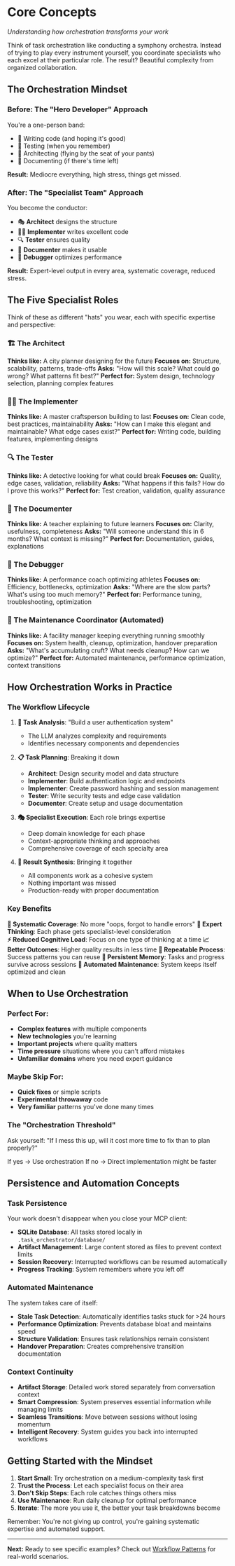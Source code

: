 # Core Concepts

*Understanding how orchestration transforms your work*

Think of task orchestration like conducting a symphony orchestra. Instead of trying to play every instrument yourself, you coordinate specialists who each excel at their particular role. The result? Beautiful complexity from organized collaboration.

## The Orchestration Mindset

### Before: The "Hero Developer" Approach
You're a one-person band:
- 🎸 Writing code (and hoping it's good)
- 🥁 Testing (when you remember)
- 🎹 Architecting (flying by the seat of your pants)
- 🎺 Documenting (if there's time left)

**Result:** Mediocre everything, high stress, things get missed.

### After: The "Specialist Team" Approach
You become the conductor:
- 🎭 **Architect** designs the structure
- 👩‍💻 **Implementer** writes excellent code
- 🔍 **Tester** ensures quality
- 📝 **Documenter** makes it usable
- 🐛 **Debugger** optimizes performance

**Result:** Expert-level output in every area, systematic coverage, reduced stress.

## The Five Specialist Roles

Think of these as different "hats" you wear, each with specific expertise and perspective:

### 🏗️ The Architect
**Thinks like:** A city planner designing for the future
**Focuses on:** Structure, scalability, patterns, trade-offs
**Asks:** "How will this scale? What could go wrong? What patterns fit best?"
**Perfect for:** System design, technology selection, planning complex features

### 👩‍💻 The Implementer  
**Thinks like:** A master craftsperson building to last
**Focuses on:** Clean code, best practices, maintainability
**Asks:** "How can I make this elegant and maintainable? What edge cases exist?"
**Perfect for:** Writing code, building features, implementing designs

### 🔍 The Tester
**Thinks like:** A detective looking for what could break
**Focuses on:** Quality, edge cases, validation, reliability
**Asks:** "What happens if this fails? How do I prove this works?"
**Perfect for:** Test creation, validation, quality assurance

### 📝 The Documenter
**Thinks like:** A teacher explaining to future learners
**Focuses on:** Clarity, usefulness, completeness
**Asks:** "Will someone understand this in 6 months? What context is missing?"
**Perfect for:** Documentation, guides, explanations

### 🐛 The Debugger
**Thinks like:** A performance coach optimizing athletes
**Focuses on:** Efficiency, bottlenecks, optimization
**Asks:** "Where are the slow parts? What's using too much memory?"
**Perfect for:** Performance tuning, troubleshooting, optimization

### 🔧 The Maintenance Coordinator (Automated)
**Thinks like:** A facility manager keeping everything running smoothly
**Focuses on:** System health, cleanup, optimization, handover preparation
**Asks:** "What's accumulating cruft? What needs cleanup? How can we optimize?"
**Perfect for:** Automated maintenance, performance optimization, context transitions

## How Orchestration Works in Practice

### The Workflow Lifecycle

1. **🎯 Task Analysis**: "Build a user authentication system"
   - The LLM analyzes complexity and requirements
   - Identifies necessary components and dependencies

2. **📋 Task Planning**: Breaking it down
   - **Architect**: Design security model and data structure
   - **Implementer**: Build authentication logic and endpoints
   - **Implementer**: Create password hashing and session management
   - **Tester**: Write security tests and edge case validation
   - **Documenter**: Create setup and usage documentation

3. **🎭 Specialist Execution**: Each role brings expertise
   - Deep domain knowledge for each phase
   - Context-appropriate thinking and approaches
   - Comprehensive coverage of each specialty area

4. **🔗 Result Synthesis**: Bringing it together
   - All components work as a cohesive system
   - Nothing important was missed
   - Production-ready with proper documentation

### Key Benefits

**🎯 Systematic Coverage**: No more "oops, forgot to handle errors"
**🧠 Expert Thinking**: Each phase gets specialist-level consideration  
**⚡ Reduced Cognitive Load**: Focus on one type of thinking at a time
**📈 Better Outcomes**: Higher quality results in less time
**🔄 Repeatable Process**: Success patterns you can reuse
**💾 Persistent Memory**: Tasks and progress survive across sessions
**🧹 Automated Maintenance**: System keeps itself optimized and clean

## When to Use Orchestration

### Perfect For:
- **Complex features** with multiple components
- **New technologies** you're learning
- **Important projects** where quality matters
- **Time pressure** situations where you can't afford mistakes
- **Unfamiliar domains** where you need expert guidance

### Maybe Skip For:
- **Quick fixes** or simple scripts
- **Experimental throwaway** code
- **Very familiar** patterns you've done many times

### The "Orchestration Threshold"

Ask yourself: "If I mess this up, will it cost more time to fix than to plan properly?"

If yes → Use orchestration
If no → Direct implementation might be faster

## Persistence and Automation Concepts

### Task Persistence
Your work doesn't disappear when you close your MCP client:
- **SQLite Database**: All tasks stored locally in `.task_orchestrator/database/`
- **Artifact Management**: Large content stored as files to prevent context limits
- **Session Recovery**: Interrupted workflows can be resumed automatically
- **Progress Tracking**: System remembers where you left off

### Automated Maintenance
The system takes care of itself:
- **Stale Task Detection**: Automatically identifies tasks stuck for >24 hours
- **Performance Optimization**: Prevents database bloat and maintains speed
- **Structure Validation**: Ensures task relationships remain consistent
- **Handover Preparation**: Creates comprehensive transition documentation

### Context Continuity
- **Artifact Storage**: Detailed work stored separately from conversation context
- **Smart Compression**: System preserves essential information while managing limits
- **Seamless Transitions**: Move between sessions without losing momentum
- **Intelligent Recovery**: System guides you back into interrupted workflows

## Getting Started with the Mindset

1. **Start Small**: Try orchestration on a medium-complexity task first
2. **Trust the Process**: Let each specialist focus on their area
3. **Don't Skip Steps**: Each role catches things others miss
4. **Use Maintenance**: Run daily cleanup for optimal performance
5. **Iterate**: The more you use it, the better your task breakdowns become

Remember: You're not giving up control, you're gaining systematic expertise and automated support.

---

**Next:** Ready to see specific examples? Check out [Workflow Patterns](workflow-patterns/) for real-world scenarios.
